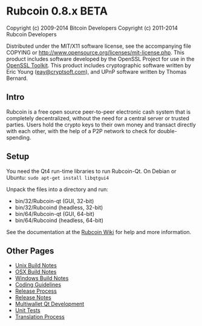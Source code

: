 Rubcoin 0.8.x BETA
====================

Copyright (c) 2009-2014 Bitcoin Developers
Copyright (c) 2011-2014 Rubcoin Developers

Distributed under the MIT/X11 software license, see the accompanying
file COPYING or http://www.opensource.org/licenses/mit-license.php.
This product includes software developed by the OpenSSL Project for use in the [OpenSSL Toolkit](http://www.openssl.org/). This product includes
cryptographic software written by Eric Young ([eay@cryptsoft.com](mailto:eay@cryptsoft.com)), and UPnP software written by Thomas Bernard.


Intro
---------------------
Rubcoin is a free open source peer-to-peer electronic cash system that is
completely decentralized, without the need for a central server or trusted
parties.  Users hold the crypto keys to their own money and transact directly
with each other, with the help of a P2P network to check for double-spending.


Setup
---------------------
You need the Qt4 run-time libraries to run Rubcoin-Qt. On Debian or Ubuntu:
	`sudo apt-get install libqtgui4`

Unpack the files into a directory and run:

- bin/32/Rubcoin-qt (GUI, 32-bit)
- bin/32/Rubcoind (headless, 32-bit)
- bin/64/Rubcoin-qt (GUI, 64-bit)
- bin/64/Rubcoind (headless, 64-bit)

See the documentation at the [Rubcoin Wiki](http://Rubcoin.info)
for help and more information.


Other Pages
---------------------
- [Unix Build Notes](build-unix.md)
- [OSX Build Notes](build-osx.md)
- [Windows Build Notes](build-msw.md)
- [Coding Guidelines](coding.md)
- [Release Process](release-process.md)
- [Release Notes](release-notes.md)
- [Multiwallet Qt Development](multiwallet-qt.md)
- [Unit Tests](unit-tests.md)
- [Translation Process](translation_process.md)
